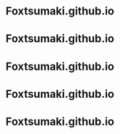 # Foxtsumaki.github.io
# Foxtsumaki.github.io
# Foxtsumaki.github.io
# Foxtsumaki.github.io
# Foxtsumaki.github.io

